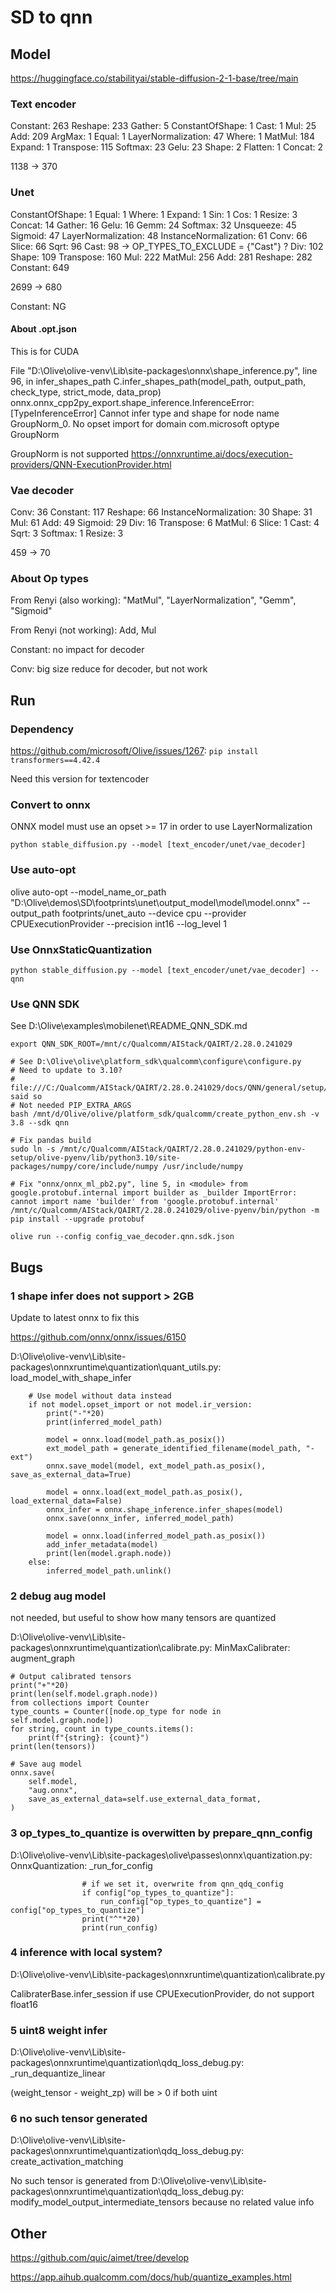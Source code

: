 # SD to qnn
## Model

https://huggingface.co/stabilityai/stable-diffusion-2-1-base/tree/main

### Text encoder

Constant: 263
Reshape: 233
Gather: 5
ConstantOfShape: 1
Cast: 1
Mul: 25
Add: 209
ArgMax: 1
Equal: 1
LayerNormalization: 47
Where: 1
MatMul: 184
Expand: 1
Transpose: 115
Softmax: 23
Gelu: 23
Shape: 2
Flatten: 1
Concat: 2

1138 -> 370

### Unet

ConstantOfShape: 1
Equal: 1
Where: 1
Expand: 1
Sin: 1
Cos: 1
Resize: 3
Concat: 14
Gather: 16
Gelu: 16
Gemm: 24
Softmax: 32
Unsqueeze: 45
Sigmoid: 47
LayerNormalization: 48
InstanceNormalization: 61
Conv: 66
Slice: 66
Sqrt: 96
Cast: 98 -> OP_TYPES_TO_EXCLUDE = {"Cast"} ?
Div: 102
Shape: 109
Transpose: 160
Mul: 222
MatMul: 256
Add: 281
Reshape: 282
Constant: 649

2699 -> 680

Constant: NG

#### About .opt.json

This is for CUDA

File "D:\Olive\olive-venv\Lib\site-packages\onnx\shape_inference.py", line 96, in infer_shapes_path
    C.infer_shapes_path(model_path, output_path, check_type, strict_mode, data_prop)
onnx.onnx_cpp2py_export.shape_inference.InferenceError: [TypeInferenceError] Cannot infer type and shape for node name GroupNorm_0. No opset import for domain com.microsoft optype GroupNorm

GroupNorm is not supported https://onnxruntime.ai/docs/execution-providers/QNN-ExecutionProvider.html

### Vae decoder

Conv: 36
Constant: 117
Reshape: 66
InstanceNormalization: 30
Shape: 31
Mul: 61
Add: 49
Sigmoid: 29
Div: 16
Transpose: 6
MatMul: 6
Slice: 1
Cast: 4
Sqrt: 3
Softmax: 1
Resize: 3

459 -> 70

### About Op types

From Renyi (also working): "MatMul", "LayerNormalization", "Gemm", "Sigmoid"

From Renyi (not working): Add, Mul

Constant: no impact for decoder

Conv: big size reduce for decoder, but not work

## Run

### Dependency

https://github.com/microsoft/Olive/issues/1267: `pip install transformers==4.42.4`

Need this version for textencoder

### Convert to onnx

ONNX model must use an opset >= 17 in order to use LayerNormalization

`python stable_diffusion.py --model [text_encoder/unet/vae_decoder]`

### Use auto-opt

olive auto-opt --model_name_or_path "D:\Olive\demos\SD\footprints\unet\output_model\model\model.onnx" --output_path footprints/unet_auto --device cpu --provider CPUExecutionProvider --precision int16 --log_level 1

### Use OnnxStaticQuantization

`python stable_diffusion.py --model [text_encoder/unet/vae_decoder] --qnn`

### Use QNN SDK

See D:\Olive\examples\mobilenet\README_QNN_SDK.md

```
export QNN_SDK_ROOT=/mnt/c/Qualcomm/AIStack/QAIRT/2.28.0.241029

# See D:\Olive\olive\platform_sdk\qualcomm\configure\configure.py
# Need to update to 3.10?
# file:///C:/Qualcomm/AIStack/QAIRT/2.28.0.241029/docs/QNN/general/setup/linux_setup.html said so
# Not needed PIP_EXTRA_ARGS
bash /mnt/d/Olive/olive/platform_sdk/qualcomm/create_python_env.sh -v 3.8 --sdk qnn

# Fix pandas build
sudo ln -s /mnt/c/Qualcomm/AIStack/QAIRT/2.28.0.241029/python-env-setup/olive-pyenv/lib/python3.10/site-packages/numpy/core/include/numpy /usr/include/numpy

# Fix "onnx/onnx_ml_pb2.py", line 5, in <module> from google.protobuf.internal import builder as _builder ImportError: cannot import name 'builder' from 'google.protobuf.internal'
/mnt/c/Qualcomm/AIStack/QAIRT/2.28.0.241029/olive-pyenv/bin/python -m pip install --upgrade protobuf

olive run --config config_vae_decoder.qnn.sdk.json
```


## Bugs

### 1 shape infer does not support > 2GB

Update to latest onnx to fix this

https://github.com/onnx/onnx/issues/6150

D:\Olive\olive-venv\Lib\site-packages\onnxruntime\quantization\quant_utils.py: load_model_with_shape_infer

```
    # Use model without data instead
    if not model.opset_import or not model.ir_version:
        print("-"*20)
        print(inferred_model_path)

        model = onnx.load(model_path.as_posix())
        ext_model_path = generate_identified_filename(model_path, "-ext")
        onnx.save_model(model, ext_model_path.as_posix(), save_as_external_data=True)

        model = onnx.load(ext_model_path.as_posix(), load_external_data=False)
        onnx_infer = onnx.shape_inference.infer_shapes(model)
        onnx.save(onnx_infer, inferred_model_path)

        model = onnx.load(inferred_model_path.as_posix())
        add_infer_metadata(model)
        print(len(model.graph.node))
    else:
        inferred_model_path.unlink()
```

### 2 debug aug model

not needed, but useful to show how many tensors are quantized

D:\Olive\olive-venv\Lib\site-packages\onnxruntime\quantization\calibrate.py: MinMaxCalibrater: augment_graph

```
# Output calibrated tensors
print("+"*20)
print(len(self.model.graph.node))
from collections import Counter
type_counts = Counter([node.op_type for node in self.model.graph.node])
for string, count in type_counts.items():
    print(f"{string}: {count}")
print(len(tensors))

# Save aug model
onnx.save(
    self.model,
    "aug.onnx",
    save_as_external_data=self.use_external_data_format,
)
```

### 3 op_types_to_quantize is overwitten by prepare_qnn_config

D:\Olive\olive-venv\Lib\site-packages\olive\passes\onnx\quantization.py: OnnxQuantization: _run_for_config

```
                # if we set it, overwrite from qnn_qdq_config
                if config["op_types_to_quantize"]:
                    run_config["op_types_to_quantize"] = config["op_types_to_quantize"]
                print("^"*20)
                print(run_config)
```

### 4 inference with local system?

D:\Olive\olive-venv\Lib\site-packages\onnxruntime\quantization\calibrate.py

CalibraterBase.infer_session if use CPUExecutionProvider, do not support float16

### 5 uint8 weight infer

D:\Olive\olive-venv\Lib\site-packages\onnxruntime\quantization\qdq_loss_debug.py: _run_dequantize_linear

(weight_tensor - weight_zp) will be > 0 if both uint

### 6 no such tensor generated

D:\Olive\olive-venv\Lib\site-packages\onnxruntime\quantization\qdq_loss_debug.py: create_activation_matching

No such tensor is generated from D:\Olive\olive-venv\Lib\site-packages\onnxruntime\quantization\qdq_loss_debug.py: modify_model_output_intermediate_tensors because no related value info

## Other

https://github.com/quic/aimet/tree/develop

https://app.aihub.qualcomm.com/docs/hub/quantize_examples.html

